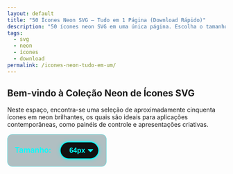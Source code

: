 ```yaml
---
layout: default
title: "50 Ícones Neon SVG — Tudo em 1 Página (Download Rápido)"
description: "50 ícones neon SVG em uma única página. Escolha o tamanho e baixe com 1 clique. Nada de arquivos externos — tudo inline, rápido e confiável."
tags:
  - svg
  - neon
  - ícones
  - download
permalink: /icones-neon-tudo-em-um/
---
```

<style>
  .neon-icons-all-in-one {
    max-width: 1600px;
    margin: 0 auto;
    padding: 2rem 1.5rem;
    font-family: 'Segoe UI', sans-serif;
    background: #0a0a0a;
    color: #fff;
  }

  .neon-icons-all-in-one h1 {
    text-align: center;
    color: #0ff;
    text-shadow: 0 0 10px #0ff, 0 0 20px #0ff;
    margin-bottom: 1.5rem;
    font-size: 2.2rem;
    font-weight: 700;
  }

  .size-selector {
    text-align: center;
    margin-bottom: 2.5rem;
    padding: 1rem;
    background: rgba(0, 50, 60, 0.3);
    border-radius: 12px;
    display: inline-block;
    border: 1px solid rgba(0, 255, 255, 0.4);
  }

  .size-selector label {
    color: #0ff;
    margin-right: 1rem;
    font-weight: 600;
    font-size: 1.1rem;
  }

  .size-selector select {
    padding: 10px 20px;
    border-radius: 50px;
    border: 2px solid #0ff;
    background: #111;
    color: #0ff;
    font-size: 1rem;
    font-weight: 600;
    box-shadow: 0 0 8px rgba(0, 255, 255, 0.5);
    cursor: pointer;
    appearance: none;
    -webkit-appearance: none;
    background-image: url("data:image/svg+xml;charset=US-ASCII,%3Csvg%20xmlns%3D%22http%3A%2F%2Fwww.w3.org%2F2000%2Fsvg%22%20width%3D%22292.4%22%20height%3D%22292.4%22%3E%3Cpath%20fill%3D%22%230ff%22%20d%3D%22M287%2069.4a17.6%2017.6%200%200%200-13-5.4H18.4c-5%200-9.3%201.8-12.9%205.4A17.6%2017.6%200%200%200%200%2082.2c0%205%201.8%209.3%205.4%2012.9l128%20127.9c3.6%203.6%207.8%205.4%2012.8%205.4s9.2-1.8%2012.8-5.4L287%2095c3.5-3.5%205.4-7.8%205.4-12.8%200-5-1.9-9.2-5.5-12.8z%22%2F%3E%3C%2Fsvg%3E");
    background-repeat: no-repeat;
    background-position: right 12px center;
    background-size: 12px;
    padding-right: 30px;
  }

  .icons-container {
    display: grid;
    grid-template-columns: repeat(auto-fill, minmax(180px, 1fr));
    gap: 1.8rem;
    padding: 1rem 0;
  }

  .icon-card {
    background: rgba(0, 30, 40, 0.7);
    border-radius: 16px;
    padding: 1.4rem 1rem;
    text-align: center;
    transition: all 0.25s ease;
    border: 1px solid rgba(0, 255, 255, 0.2);
    display: flex;
    flex-direction: column;
    align-items: center;
    justify-content: space-between;
    height: 220px;
    box-sizing: border-box;
  }

  .icon-card:hover {
    transform: translateY(-6px);
    box-shadow: 0 12px 30px rgba(0, 255, 255, 0.25);
    border-color: rgba(0, 255, 255, 0.6);
    background: rgba(0, 40, 50, 0.8);
  }

  .icon-preview {
    width: 64px;
    height: 64px;
    margin: 0 auto 1rem;
    display: flex;
    align-items: center;
    justify-content: center;
    font-size: 32px;
    background: rgba(0, 0, 0, 0.3);
    border-radius: 50%;
    box-shadow: inset 0 0 12px rgba(0, 255, 255, 0.4);
    transition: all 0.2s ease;
  }

  .icon-card h3 {
    margin: 0;
    font-size: 1.05rem;
    font-weight: 600;
    color: #fff;
    line-height: 1.3;
    min-height: 2.6em;
    display: -webkit-box;
    -webkit-line-clamp: 2;
    -webkit-box-orient: vertical;
    overflow: hidden;
    text-overflow: ellipsis;
  }

  .categoria {
    font-size: 0.8rem;
    color: #0ff;
    margin: 0.5rem 0;
    text-transform: uppercase;
    letter-spacing: 0.8px;
    font-weight: 600;
    opacity: 0.9;
  }

  .btn-download {
    width: 100%;
    padding: 10px;
    border: none;
    border-radius: 8px;
    background: #111;
    color: #0ff;
    font-weight: 600;
    cursor: pointer;
    transition: all 0.3s ease;
    box-shadow: 0 0 6px rgba(0, 255, 255, 0.6);
    margin-top: auto;
  }

  .btn-download:hover {
    background: #0ff;
    color: #000;
    box-shadow: 0 0 12px #0ff, 0 0 24px rgba(0, 255, 255, 0.5);
    transform: scale(1.02);
  }

  @media (max-width: 1200px) {
    .icons-container { grid-template-columns: repeat(auto-fill, minmax(170px, 1fr)); }
  }
  @media (max-width: 992px) {
    .icons-container { grid-template-columns: repeat(auto-fill, minmax(160px, 1fr)); }
  }
  @media (max-width: 768px) {
    .icons-container { grid-template-columns: repeat(auto-fill, minmax(150px, 1fr)); gap: 1.2rem; }
    .icon-card { height: 210px; padding: 1.2rem 0.8rem; }
  }
  @media (max-width: 576px) {
    .icons-container { grid-template-columns: repeat(2, 1fr); gap: 1rem; }
    .icon-card { height: 190px; padding: 1rem; }
  }
  @media (max-width: 380px) {
    .icons-container { grid-template-columns: 1fr; }
    .icon-card { height: 200px; }
  }
</style>




<section class="post-content">
           
      


<!-- ✅ INTRODUÇÃO -->
  <div class="intro-section">
    <h2>Bem-vindo à Coleção Neon de Ícones SVG</h2>
    <p>
    Neste espaço, encontra-se uma seleção de aproximadamente cinquenta ícones em neon brilhantes, os quais são ideais para aplicações contemporâneas, como painéis de controle e apresentações criativas.
    </p>
  </div>



  <div class="size-selector">
    <label>Tamanho:</label>
    <select id="iconSize">
      <option value="48">48px</option>
      <option value="64" selected>64px</option>
      <option value="96">96px</option>
    </select>
  </div>

  <div class="icons-container" id="iconsContainer">
    <!-- Os cards serão inseridos aqui via JS -->
  </div>




    
    


<script>
  // ✅ DADOS DOS 50 ÍCONES — TUDO INLINE
  const icones = [
    { nome: "linux-penguin", emoji: "🐧", categoria: "linux" },
    { nome: "terminal", emoji: "💻", categoria: "linux" },
    { nome: "bash", emoji: "🐚", categoria: "linux" },
    { nome: "kernel", emoji: "⚙️", categoria: "linux" },
    { nome: "joystick", emoji: "🕹️", categoria: "linux" },
    { nome: "root", emoji: "🔐", categoria: "linux" },
    { nome: "cli", emoji: "⌨️", categoria: "linux" },
    { nome: "distro", emoji: "📊", categoria: "linux" },
    { nome: "docker", emoji: "🐳", categoria: "devops" },
    { nome: "kubernetes", emoji: "☸️", categoria: "devops" },
    { nome: "ansible", emoji: "🤖", categoria: "devops" },
    { nome: "terraform", emoji: "🏗️", categoria: "devops" },
    { nome: "jenkins", emoji: "🔧", categoria: "devops" },
    { nome: "gitlab", emoji: "🦊", categoria: "devops" },
    { nome: "ci-cd", emoji: "🔄", categoria: "devops" },
    { nome: "vault", emoji: "🗄️", categoria: "devops" },
    { nome: "cloud", emoji: "☁️", categoria: "cloud" },
    { nome: "aws", emoji: "🅰️", categoria: "cloud" },
    { nome: "azure", emoji: "🪟", categoria: "cloud" },
    { nome: "gcp", emoji: "🔍", categoria: "cloud" },
    { nome: "database", emoji: "💾", categoria: "cloud" },
    { nome: "server", emoji: "🖥️", categoria: "cloud" },
    { nome: "cluster", emoji: "🔢", categoria: "cloud" },
    { nome: "region", emoji: "🌍", categoria: "cloud" },
    { nome: "javascript", emoji: "📜", categoria: "code" },
    { nome: "python", emoji: "🐍", categoria: "code" },
    { nome: "brackets", emoji: "()", categoria: "code" },
    { nome: "function", emoji: "ƒ", categoria: "code" },
   { nome: "class", emoji: "🏛️", categoria: "code" },
    { nome: "variable", emoji: "var", categoria: "code" },
    { nome: "debug", emoji: "🐞", categoria: "code" },
    { nome: "deploy", emoji: "🚀", categoria: "code" },
    { nome: "settings", emoji: "⚙️", categoria: "tools" },
    { nome: "wrench", emoji: "🔧", categoria: "tools" },
    { nome: "hammer", emoji: "🔨", categoria: "tools" },
    { nome: "clipboard", emoji: "📋", categoria: "tools" },
    { nome: "sync", emoji: "🔃", categoria: "tools" },
    { nome: "reload", emoji: "🔄", categoria: "tools" },
    { nome: "config", emoji: "📝", categoria: "tools" },
    { nome: "wifi", emoji: "📶", categoria: "network" },
    { nome: "router", emoji: "🖧", categoria: "network" },   
    { nome: "firewall", emoji: "🛡️", categoria: "network" },  
    { nome: "dns", emoji: "🔤", categoria: "network" },
    { nome: "bandwidth", emoji: "📈", categoria: "network" },
    { nome: "lock", emoji: "🔒", categoria: "security" },
    { nome: "key", emoji: "🔑", categoria: "security" },
    { nome: "shield", emoji: "🛡️", categoria: "security" },
    { nome: "hack", emoji: "👾", categoria: "security" },
    { nome: "virus", emoji: "☣️", categoria: "security" },
    { nome: "antivirus", emoji: "💉", categoria: "security" },
  ];

  function generateSVG(emoji, size) {
    const color = '#00ffff';
    return `<svg width="${size}" height="${size}" viewBox="0 0 100 100" xmlns="http://www.w3.org/2000/svg">
  <text x="50" y="55" text-anchor="middle" fill="${color}" font-size="${size / 2}" font-family="Arial, sans-serif" style="filter: drop-shadow(0 0 6px ${color});">${emoji}</text>
</svg>`;
  }

  function downloadSVG(emoji, nome, size) {
    const svgContent = generateSVG(emoji, size);
    const blob = new Blob([svgContent], { type: 'image/svg+xml;charset=utf-8' });
    const url = URL.createObjectURL(blob);
    const a = document.createElement('a');
    a.href = url;
    a.download = `${nome}-${size}px.svg`;
    document.body.appendChild(a);
    a.click();
    document.body.removeChild(a);
    URL.revokeObjectURL(url);
  }

  function renderIcons() {
    const container = document.getElementById('iconsContainer');
    container.innerHTML = '';
    icones.forEach(icone => {
      const card = document.createElement('div');
      card.className = 'icon-card';
      card.innerHTML = `
        <div class="icon-preview" style="font-size: 32px;">${icone.emoji}</div>
        <h3>${icone.nome.replace(/-/g, ' ').replace(/\b\w/g, l => l.toUpperCase())}</h3>
        <p class="categoria">${icone.categoria}</p>
        <button class="btn-download" onclick="downloadSVG('${icone.emoji}', '${icone.nome}', document.getElementById('iconSize').value)">💾 Baixar SVG</button>
      `;
      container.appendChild(card);
    });
  }

  function updatePreviews() {
    const size = document.getElementById('iconSize').value;
    const previews = document.querySelectorAll('.icon-preview');
    previews.forEach(preview => {
      preview.style.fontSize = `${size / 2}px`;
      preview.style.width = `${size}px`;
      preview.style.height = `${size}px`;
    });
  }

  document.getElementById('iconSize').addEventListener('change', updatePreviews);

  // Render inicial
  renderIcons();
</script>
